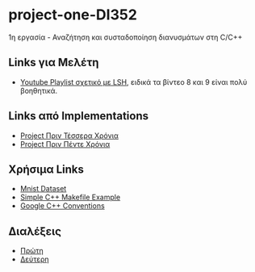 # project-one-DI352

1η εργασία - Αναζήτηση και συσταδοποίηση διανυσμάτων στη C/C++

## Links για Μελέτη

- [Youtube Playlist σχετικό με LSH](https://www.youtube.com/playlist?list=PLBv09BD7ez_6xoNh_luPdBmDCIHOQ3j7F), ειδικά τα βίντεο 8 και 9 είναι πολύ βοηθητικά.

## Links από Implementations

- [Project Πριν Τέσσερα Χρόνια](https://github.com/martheologi/Project-K23-Part1/)
- [Project Πριν Πέντε Χρόνια](https://github.com/acharalampous/lsh/tree/master)

## Χρήσιμα Links

- [Mnist Dataset](https://www.kaggle.com/datasets/hojjatk/mnist-dataset/data)
- [Simple C++ Makefile Example](https://www.partow.net/programming/makefile/index.html)
- [Google C++ Conventions](https://google.github.io/styleguide/cppguide.html#The__define_Guard)

## Διαλέξεις

- [Πρώτη](https://delos.uoa.gr/opendelos/player?rid=af8cbd76)
- [Δεύτερη](https://delos.uoa.gr/opendelos/player?rid=c633220c)
